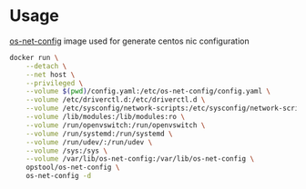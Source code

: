 # Usage

[os-net-config](https://github.com/openstack/os-net-config) image used for generate centos nic configuration

```bash
docker run \
    --detach \
    --net host \
    --privileged \
    --volume $(pwd)/config.yaml:/etc/os-net-config/config.yaml \
    --volume /etc/driverctl.d:/etc/driverctl.d \
    --volume /etc/sysconfig/network-scripts:/etc/sysconfig/network-scripts  \
    --volume /lib/modules:/lib/modules:ro \
    --volume /run/openvswitch:/run/openvswitch \
    --volume /run/systemd:/run/systemd \
    --volume /run/udev/:/run/udev \
    --volume /sys:/sys \
    --volume /var/lib/os-net-config:/var/lib/os-net-config \
    opstool/os-net-config \
    os-net-config -d
```
